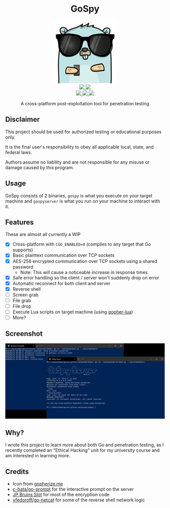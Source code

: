 <h1 align="center">GoSpy</h1>

<p align="center">
    <img height=200 width=200 src="./icon.png"/>
    <br/>
    <a href="https://github.com/psidex/GoSpy/actions" >
        <img src="https://github.com/psidex/GoSpy/workflows/go%20build%20windows/badge.svg" />
    </a>
    <a href="https://github.com/psidex/GoSpy/actions" >
        <img src="https://github.com/psidex/GoSpy/workflows/go%20build%20ubuntu/badge.svg" />
    </a>
    <br/>
    <a href="https://goreportcard.com/report/github.com/psidex/GoSpy" >
        <img src="https://goreportcard.com/badge/github.com/psidex/GoSpy" />
    </a>
    <a href="./LICENSE" >
        <img src="https://img.shields.io/github/license/psidex/GoSpy" />
    </a>
    <a href="https://ko-fi.com/M4M18XB1" >
        <img src="https://img.shields.io/badge/support%20me-Ko--fi-orange.svg?style=flat&colorA=35383d" />
    </a>
</p>

<p align="center">A cross-platform post-exploitation tool for penetration testing</p>

## Disclaimer

This project should be used for authorized testing or educational purposes only.

It is the final user's responsibility to obey all applicable local, state, and federal laws.

Authors assume no liability and are not responsible for any misuse or damage caused by this program.

## Usage

GoSpy consists of 2 binaries, `gospy` is what you execute on your target machine and `gospyserver` is what you run on
your machine to interact with it.

## Features

These are almost all currently a WIP

- [x] Cross-platform with `CGO_ENABLED=0` (compiles to any target that Go supports)
- [x] Basic plaintext communication over TCP sockets
- [x] AES-256 encrypted communication over TCP sockets using a shared password
  - Note: This will cause a noticeable increase in response times
- [x] Safe error handling so the client / server won't suddenly drop on error
- [x] Automatic reconnect for both client and server
- [x] Reverse shell
- [ ] Screen grab
- [ ] File grab
- [ ] File drop
- [ ] Execute Lua scripts on target machine (using [gopher-lua](https://github.com/yuin/gopher-lua))
- [ ] More?

## Screenshot

![](./demo.png)

## Why?

I wrote this project to learn more about both Go and penetration testing, as I recently completed an "Ethical Hacking"
unit for my university course and am interested in learning more.

## Credits

- Icon from [gopherize.me](https://gopherize.me/)
- [c-bata/go-prompt](https://github.com/c-bata/go-prompt/) for the interactive prompt on the server
- [JP Bruins Slot](https://itnext.io/encrypt-data-with-a-password-in-go-b5366384e291) for most of the encryption code
- [vfedoroff/go-netcat](https://github.com/vfedoroff/go-netcat/blob/master/main.go) for some of the reverse shell network logic
